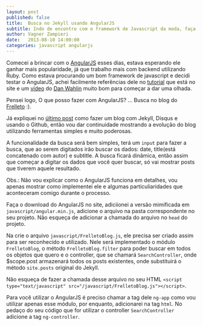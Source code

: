 ```yaml
---
layout: post
published: false
title:  Busca no Jekyll usando AngularJS
subtitle: Indo de encontro com o framework de Javascript da moda, faça uma busca utilizando AngularJS no seu blog com Jekyll.
author: Vagner Zampieri
date:   2013-08-10 14:00:00
categories: javascript angularjs
---
```

Comecei a brincar com o [AngularJS][angularjs] esses dias, estava esperando ele ganhar mais popularidade, já que trabalho mais com backend utilizando Ruby. Como estava procurando um bom framework de javascript e decidi testar o AngularJS, achei facilmente referências dele no [tutorial][angularjs_tutorial] que está no site e um [vídeo][angularjs_video] do [Dan Wahlin][dan_wahlin] muito bom para começar a dar uma olhada.

Pensei logo, O que posso fazer com AngularJS? ... Busca no blog do [Frelleto][blog] :).

Já expliquei no [último post][last_post] como fazer um blog com Jekyll, Disqus e usando o Github, então vou dar continuidade mostrando a evolução do blog utilizando ferramentas simples e muito poderosas.

A funcionalidade da busca será bem simples, terá um `input` para fazer a busca, que ao serem digitados irão buscar os dados: date, title(está concatenado com autor) e subtitle. A busca ficará dinâmica, então assim que começar a digitar os dados que você quer buscar, só vai mostrar posts que tiverem aquele resultado.

Obs.: Não vou explicar como o AngularJS funciona em detalhes, vou apenas mostrar como implementei ele e algumas particuliaridades que aconteceram comigo durante o processo.

Faça o download do AngularJS no site, adiciionei a versão mimificada em `javascript/angular.min.js`, adicione o arquivo na pasta correspondente no seu projeto. Não esqueça de adicionar a chamada do arquivo no `head` do projeto. 

Na crie o arquivo `javascript/FrelletoBlog.js`, ele precisa ser criado assim para ser reconhecido e utilizado. Nele será implementado o módulo `FrelletoBlog`, o método `FrelletoBlog.filter` para poder buscar em todos os objetos que quero e o controller, que se chamará `SearchController`, onde $scope.post armazenará todos os posts existentes, onde substituirá o método `site.posts` original do Jekyll.

<script src="https://gist.github.com/vagnerzampieri/6202010.js?file=FrelletoBlog.js"></script>

Não esqueça de fazer a chamada desse arquivo no seu HTML `<script type="text/javascript" src="/javascript/FrelletoBlog.js"></script>`.

Para você utilizar o AngularJS é preciso chamar a tag dele `ng-app` como vou utilizar apenas esse módulo, por enquanto, adicionarei na tag `html`. No pedaço do seu código que for utilizar o controller `SearchController` adicione a tag `ng-controller`. 

<script src="https://gist.github.com/vagnerzampieri/6202010.js?file=default.html"></script>



[angularjs]: http://angularjs.org/
[angularjs_tutorial]: http://docs.angularjs.org/tutorial
[angularjs_video]: http://www.youtube.com/watch?v=i9MHigUZKEM
[dan_wahlin]: http://weblogs.asp.net/dwahlin/
[last_post]: http://blog.frelleto.com.br/ruby/jekyll/2013/07/21/blog-com-jekyll/
[blog]: http://blog.frelleto.com.br
[jekyll]: http://jekyllrb.com
[github_frelleto]: https://github.com/frelleto/frelleto.github.com
[frelleto]: http://frelleto.com.br
